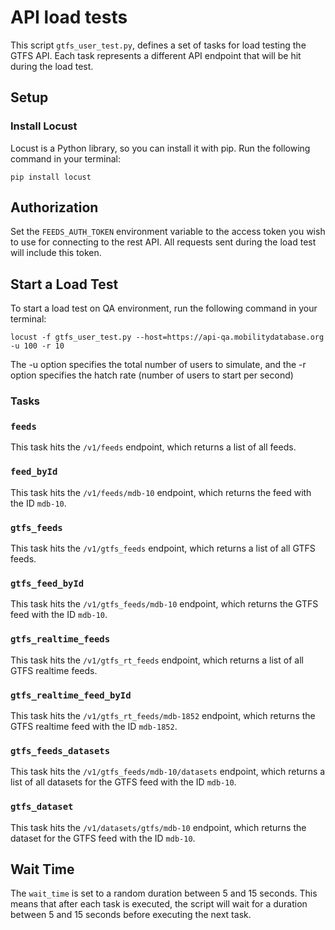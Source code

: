 # API load tests

This script `gtfs_user_test.py`, defines a set of tasks for load testing the GTFS API. Each task represents a different API endpoint that will be hit during the load test.

## Setup

### Install Locust

Locust is a Python library, so you can install it with pip. Run the following command in your terminal:

```
pip install locust
```
## Authorization

Set the `FEEDS_AUTH_TOKEN` environment variable to the access token you wish to use for connecting to the rest API. 
All requests sent during the load test will include this token.

## Start a Load Test

To start a load test on QA environment, run the following command in your terminal:
```
locust -f gtfs_user_test.py --host=https://api-qa.mobilitydatabase.org -u 100 -r 10
```
The -u option specifies the total number of users to simulate, and the -r option specifies the hatch rate (number of users to start per second)

### Tasks

### `feeds`

This task hits the `/v1/feeds` endpoint, which returns a list of all feeds.

### `feed_byId`

This task hits the `/v1/feeds/mdb-10` endpoint, which returns the feed with the ID `mdb-10`.

### `gtfs_feeds`

This task hits the `/v1/gtfs_feeds` endpoint, which returns a list of all GTFS feeds.

### `gtfs_feed_byId`

This task hits the `/v1/gtfs_feeds/mdb-10` endpoint, which returns the GTFS feed with the ID `mdb-10`.

### `gtfs_realtime_feeds`

This task hits the `/v1/gtfs_rt_feeds` endpoint, which returns a list of all GTFS realtime feeds.

### `gtfs_realtime_feed_byId`

This task hits the `/v1/gtfs_rt_feeds/mdb-1852` endpoint, which returns the GTFS realtime feed with the ID `mdb-1852`.

### `gtfs_feeds_datasets`

This task hits the `/v1/gtfs_feeds/mdb-10/datasets` endpoint, which returns a list of all datasets for the GTFS feed with the ID `mdb-10`.

### `gtfs_dataset`

This task hits the `/v1/datasets/gtfs/mdb-10` endpoint, which returns the dataset for the GTFS feed with the ID `mdb-10`.

## Wait Time

The `wait_time` is set to a random duration between 5 and 15 seconds. This means that after each task is executed, the script will wait for a duration between 5 and 15 seconds before executing the next task.
